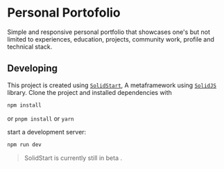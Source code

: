 # Personal Portofolio

Simple and responsive personal portfolio that showcases one's but not limited to experiences, education, projects, community work, profile and technical stack.

## Developing
This project is created using [`SolidStart`](https://start.solidjs.com), A metaframework using [`SolidJS`](https://solidjs.com) library.
Clone the project and installed dependencies with 

```bash
npm install
```
or `pnpm install` or `yarn` 

start a development server:
```bash
npm run dev

```
> SolidStart is currently still in beta
.
